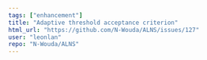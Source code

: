 ```yaml
---
tags: ["enhancement"]
title: "Adaptive threshold acceptance criterion"
html_url: "https://github.com/N-Wouda/ALNS/issues/127"
user: "leonlan"
repo: "N-Wouda/ALNS"
---
```


